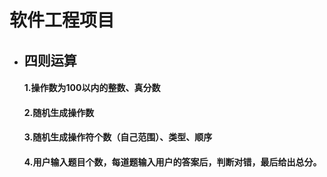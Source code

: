 
# 软件工程项目
* ## 四则运算
  #### 1.操作数为100以内的整数、真分数
  #### 2.随机生成操作数
  #### 3.随机生成操作符个数（自己范围）、类型、顺序
  #### 4.用户输入题目个数，每道题输入用户的答案后，判断对错，最后给出总分。
